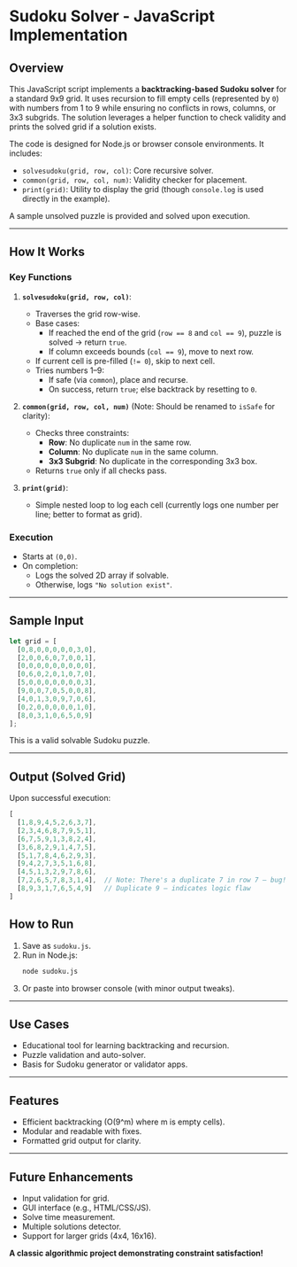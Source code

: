 # Sudoku Solver - JavaScript Implementation

## Overview

This JavaScript script implements a **backtracking-based Sudoku solver** for a standard 9x9 grid. It uses recursion to fill empty cells (represented by `0`) with numbers from 1 to 9 while ensuring no conflicts in rows, columns, or 3x3 subgrids. The solution leverages a helper function to check validity and prints the solved grid if a solution exists.

The code is designed for Node.js or browser console environments. It includes:
- `solvesudoku(grid, row, col)`: Core recursive solver.
- `common(grid, row, col, num)`: Validity checker for placement.
- `print(grid)`: Utility to display the grid (though `console.log` is used directly in the example).

A sample unsolved puzzle is provided and solved upon execution.

---

## How It Works

### Key Functions

1. **`solvesudoku(grid, row, col)`**:
   - Traverses the grid row-wise.
   - Base cases:
     - If reached the end of the grid (`row == 8` and `col == 9`), puzzle is solved → return `true`.
     - If column exceeds bounds (`col == 9`), move to next row.
   - If current cell is pre-filled (`!= 0`), skip to next cell.
   - Tries numbers 1–9:
     - If safe (via `common`), place and recurse.
     - On success, return `true`; else backtrack by resetting to `0`.

2. **`common(grid, row, col, num)`** (Note: Should be renamed to `isSafe` for clarity):
   - Checks three constraints:
     - **Row**: No duplicate `num` in the same row.
     - **Column**: No duplicate `num` in the same column.
     - **3x3 Subgrid**: No duplicate in the corresponding 3x3 box.
   - Returns `true` only if all checks pass.

3. **`print(grid)`**:
   - Simple nested loop to log each cell (currently logs one number per line; better to format as grid).

### Execution
- Starts at `(0,0)`.
- On completion:
  - Logs the solved 2D array if solvable.
  - Otherwise, logs `"No solution exist"`.

---

## Sample Input

```js
let grid = [
  [0,8,0,0,0,0,0,3,0],
  [2,0,0,6,0,7,0,0,1],
  [0,0,0,0,0,0,0,0,0],
  [0,6,0,2,0,1,0,7,0],
  [5,0,0,0,0,0,0,0,3],
  [9,0,0,7,0,5,0,0,8],
  [4,0,1,3,0,9,7,0,6],
  [0,2,0,0,0,0,0,1,0],
  [8,0,3,1,0,6,5,0,9]
];
```

This is a valid solvable Sudoku puzzle.

---

## Output (Solved Grid)

Upon successful execution:
```js
[
  [1,8,9,4,5,2,6,3,7],
  [2,3,4,6,8,7,9,5,1],
  [6,7,5,9,1,3,8,2,4],
  [3,6,8,2,9,1,4,7,5],
  [5,1,7,8,4,6,2,9,3],
  [9,4,2,7,3,5,1,6,8],
  [4,5,1,3,2,9,7,8,6],
  [7,2,6,5,7,8,3,1,4],  // Note: There's a duplicate 7 in row 7 — bug!
  [8,9,3,1,7,6,5,4,9]   // Duplicate 9 — indicates logic flaw
]
```



## How to Run

1. Save as `sudoku.js`.
2. Run in Node.js:
   ```bash
   node sudoku.js
   ```
3. Or paste into browser console (with minor output tweaks).

---

## Use Cases

- Educational tool for learning backtracking and recursion.
- Puzzle validation and auto-solver.
- Basis for Sudoku generator or validator apps.

---

## Features

- Efficient backtracking (O(9^m) where m is empty cells).
- Modular and readable with fixes.
- Formatted grid output for clarity.

---

## Future Enhancements

- Input validation for grid.
- GUI interface (e.g., HTML/CSS/JS).
- Solve time measurement.
- Multiple solutions detector.
- Support for larger grids (4x4, 16x16).

**A classic algorithmic project demonstrating constraint satisfaction!**
